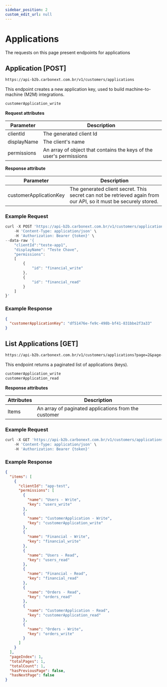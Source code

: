 ```yaml
---
sidebar_position: 2
custom_edit_url: null
---
```


# Applications

The requests on this page present endpoints for applications

## Application [POST]

```md title="BASE URL"
https://api-b2b.carbonext.com.br/v1/customers/applications
```

This endpoint creates a new application key, used to build machine-to-machine (M2M) integrations.

```md title="Required permissions"
customerApplication_write
```

**Request attributes**

Parameter   | Description
--------- | ------
clientId | The generated client Id
displayName | The client's name
permissions | An array of object that contains the keys of the user's permissions

**Response attribute**

Parameter   | Description
--------- | ------
customerApplicationKey | The generated client secret. This secret can not be retrieved again from our API, so it must be securely stored.

### Example Request

```javascript
curl -X POST 'https://api-b2b.carbonext.com.br/v1/customers/applications' \
    -H 'Content-Type: application/json' \
    -H 'Authorization: Bearer {token}' \
--data-raw '{
    "clientId":"teste-app1",
    "displayName": "Teste Chave",
    "permissions":
    [
        {
            "id": "financial_write"
        },
        {
            "id": "financial_read"
        }
    ]
}'
```

### Example Response

```json
{
  "customerApplicationKey": "df51476e-fe9c-498b-bf41-831bbe2f3a33"
}
```

## List Applications [GET]

```md title="BASE URL"
https://api-b2b.carbonext.com.br/v1/customers/applications?page=2&page-size=10
```

This endpoint returns a paginated list of applications (keys).

```md title="Required permissions"
customerApplication_write
customerApplication_read
```

**Response attributes**

Attributes   | Description
--------- | ------
Items | An array of paginated applications from the customer

### Example Request

```javascript
curl -X GET 'https://api-b2b.carbonext.com.br/v1/customers/applications' \
    -H 'Content-Type: application/json' \
    -H 'Authorization: Bearer {token}'
```

### Example Response

```json
{
  "items": [
    {
      "clientId": "app-test",
      "permissions": [
        {
          "name": "Users - Write",
          "key": "users_write"
        },
        {
          "name": "CustomerApplication - Write",
          "key": "customerApplication_write"
        },
        {
          "name": "Financial - Write",
          "key": "financial_write"
        },
        {
          "name": "Users - Read",
          "key": "users_read"
        },
        {
          "name": "Financial - Read",
          "key": "financial_read"
        },
        {
          "name": "Orders - Read",
          "key": "orders_read"
        },
        {
          "name": "CustomerApplication - Read",
          "key": "customerApplication_read"
        },
        {
          "name": "Orders - Write",
          "key": "orders_write"
        }
      ]
    }
  ],
  "pageIndex": 1,
  "totalPages": 1,
  "totalCount": 1,
  "hasPreviousPage": false,
  "hasNextPage": false
}
```
